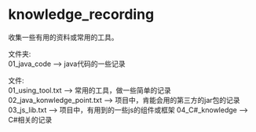 # knowledge_recording

收集一些有用的资料或常用的工具。

文件夹:</br>
01_java_code  -->  java代码的一些记录

文件:</br>
01_using_tool.txt            -->  常用的工具，做一些简单的记录</br>
02_java_konwledge_point.txt  -->  项目中，肯能会用的第三方的jar包的记录</br>
03_js_lib.txt                -->  项目中，有用到的一些js的组件或框架
04_C#_knowledge              -->  C#相关的记录
